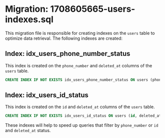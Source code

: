 # Migration: 1708605665-users-indexes.sql

This migration file is responsible for creating indexes on the `users` table to optimize data retrieval. The following indexes are created:

## Index: idx_users_phone_number_status

This index is created on the `phone_number` and `deleted_at` columns of the `users` table.

```sql
CREATE INDEX IF NOT EXISTS idx_users_phone_number_status ON users (phone_number, deleted_at);
```

## Index: idx_users_id_status

This index is created on the `id` and `deleted_at` columns of the `users` table.

```sql
CREATE INDEX IF NOT EXISTS idx_users_id_status ON users (id, deleted_at);
```

These indexes will help to speed up queries that filter by `phone_number` or `id` and `deleted_at` status.